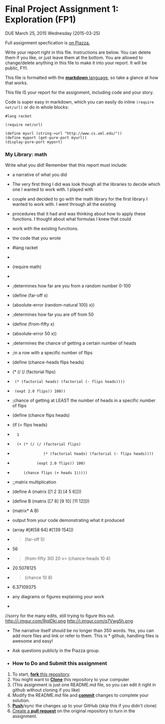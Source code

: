 # Final Project Assignment 1: Exploration (FP1) 
DUE March 25, 2015 Wednesday (2015-03-25)

Full assignment specfication is [on Piazza.][piazza]

Write your report right in this file. Instructions are below. You can delete them if you like, or just leave them at the bottom.
You are allowed to change/delete anything in this file to make it into your report. It will be public, FYI.

This file is formatted with the [**markdown** language][markdown], so take a glance at how that works.

This file IS your report for the assignment, including code and your story.

Code is super easy in markdown, which you can easily do inline `(require net/url)` or do in whole blocks:
```
#lang racket

(require net/url)

(define myurl (string->url "http://www.cs.uml.edu/"))
(define myport (get-pure-port myurl))
(display-pure-port myport)
```

### My Library: math
Write what you did!
Remember that this report must include:
 
* a narrative of what you did
* The very first thing I did was look though all the libraries to decide which one I wanted to work with. I played with
* couple and decided to go with the math library for the first library I wanted to work with. I went through all the existing
* procedures that it had and was thinking about how to apply these functions. I thought about what formulas I knew that could
* work with the existing functions.
* the code that you wrote
* #lang racket
* 
* (require math)
* 
* ;determines how far are you from a random number 0-100
* (define (far-off x)
*   (absolute-error (random-natural 100) x))

* ;determines how far you are off from 50
* (define (from-fifty x)
*   (absolute-error 50 x))


* ;determines the chance of getting a certain number of heads
* ;in a row with a specific number of flips
* (define (chance-heads flips heads)
*   (* (/ (/ (factorial flips)
*      (* (factorial heads) (factorial (- flips heads))))
*      (expt 2.0 flips)) 100))

* ;chance of getting at LEAST the number of heads in a specific number of flips
* (define (chance flips heads)
*   (if (= flips heads)
*       1
*       (+ (* (/ (/ (factorial flips)
*                   (* (factorial heads) (factorial (- flips heads))))
*                (expt 2.0 flips)) 100)
*          (chance flips (+ heads 1)))))


* ;;matrix multiplication
* (define A (matrix [[1 2 3] [4 5 6]]))
* (define B (matrix [[7 8] [9 10] [11 12]]))
* (matrix* A B)
  

* output from your code demonstrating what it produced
* (array #[#[58 64] #[139 154]])
* > (far-off 5)
* 56
* > (from-fifty 30)
20
v> (chance-heads 10 4)
* 20.5078125
* > (chance 10 8)
* 6.37109375
* any diagrams or figures explaining your work 
* 

//sorry for the many edits, still trying to figure this out.
http://i.imgur.com/9jqlDki.png
http://i.imgur.com/q7Vwg5h.png

* The narrative itself should be no longer than 350 words. Yes, you can add more files and link or refer to them. This is * github, handling files is awesome and easy!

* Ask questions publicly in the Piazza group.

* ### How to Do and Submit this assignment

1. To start, [**fork** this repository][forking].
1. You might want to [**Clone**][ref-clone] this repository to your computer
  2. (This assignment is just one README.md file, so you can edit it right in github without cloning if you like)
1. Modify the README.md file and [**commit**][ref-commit] changes to complete your solution.
1. [**Push**][ref-push]/sync the changes up to your GitHub (skip this if you didn't clone)
1. [Create a **pull request**][pull-request] on the original repository to turn in the assignment.

<!-- Links -->
[piazza]: https://piazza.com/class/i55is8xqqwhmr?cid=411
[markdown]: https://help.github.com/articles/markdown-basics/
[forking]: https://guides.github.com/activities/forking/
[ref-clone]: http://gitref.org/creating/#clone
[ref-commit]: http://gitref.org/basic/#commit
[ref-push]: http://gitref.org/remotes/#push
[pull-request]: https://help.github.com/articles/creating-a-pull-request
